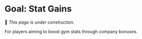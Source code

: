 # Goal: Stat Gains

🚧 *This page is under construction.*

For players aiming to boost gym stats through company bonuses.
